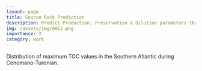 ```yaml
---
layout: page
title: Source Rock Prediction
description: Predict Production, Preservation & Dilution parameters through geological times.
img: /assets/img/OAE2.png
importance: 2
category: work
---
```


<div class="row">
    <div class="col-sm mt-3 mt-md-0">
        <img class="img-fluid rounded z-depth-1" src="{{ '/assets/img/Atl-CenoTuro-TOC-01.png' | relative_url }}" alt="" title="example image"/>
    </div>
</div>
<div class="caption">
    Distribution of maximum TOC values in the Southern Atlantic during Cenomano-Turonian.
</div>


